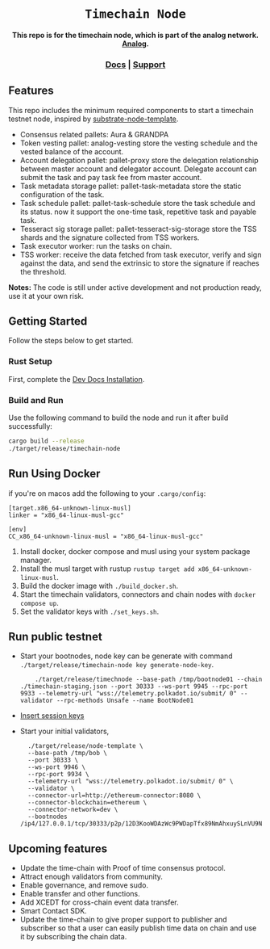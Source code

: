 <div align="center">

  <h1><code>Timechain Node</code></h1>

  <strong>This repo is for the timechain node, which is part of the analog network. <a href="https://github.com/analog-labs">Analog</a>.</strong>

  <h3>
    <a href="https://analog.one/">Docs</a>
    <span> | </span>
    <a href="mailto:hello@analog.one">Support</a>
  </h3>

</div>

## Features

This repo includes the minimum required components to start a timechain testnet node, inspired by [substrate-node-template](https://github.com/substrate-developer-hub/substrate-node-template).

* Consensus related pallets: Aura & GRANDPA
* Token vesting pallet: analog-vesting store the vesting schedule and the vested balance of the account.
* Account delegation pallet: pallet-proxy store the delegation relationship between master account and delegator account. Delegate account can submit the task and pay task fee from master account.
* Task metadata storage pallet: pallet-task-metadata store the static configuration of the task.
* Task schedule pallet: pallet-task-schedule store the task schedule and its status. now it support the one-time task, repetitive task and payable task.
* Tesseract sig storage pallet: pallet-tesseract-sig-storage store the TSS shards and the signature collected from TSS workers.
* Task executor worker: run the tasks on chain.
* TSS worker: receive the data fetched from task executor, verify and sign against the data, and send the extrinsic to store the signature if reaches the threshold.

**Notes:** The code is still under active development and not production ready, use it at your own risk.

## Getting Started

Follow the steps below to get started.

### Rust Setup

First, complete the [Dev Docs Installation](https://docs.substrate.io/v3/getting-started/installation/).

### Build and Run

Use the following command to build the node and run it after build successfully:

```sh
cargo build --release
./target/release/timechain-node 
```

## Run Using Docker

if you're on macos add the following to your `.cargo/config`:
```
[target.x86_64-unknown-linux-musl]
linker = "x86_64-linux-musl-gcc"

[env]
CC_x86_64-unknown-linux-musl = "x86_64-linux-musl-gcc"
```

1. Install docker, docker compose and musl using your system package manager.
2. Install the musl target with rustup `rustup target add x86_64-unknown-linux-musl`.
3. Build the docker image with `./build_docker.sh`.
4. Start the timechain validators, connectors and chain nodes with `docker compose up`.
5. Set the validator keys with `./set_keys.sh`.

## Run public testnet

* Start your bootnodes, node key can be generate with command `./target/release/timechain-node key generate-node-key`.
  ```shell
      ./target/release/timechnode --base-path /tmp/bootnode01 --chain ./timechain-staging.json --port 30333 --ws-port 9945 --rpc-port 9933 --telemetry-url "wss://telemetry.polkadot.io/submit/ 0" --validator --rpc-methods Unsafe --name BootNode01
  ```
  
* [Insert session keys](https://substrate.dev/docs/en/tutorials/start-a-private-network/customchain#add-keys-to-keystore)

* Start your initial validators,
  ```shell
    ./target/release/node-template \
    --base-path /tmp/bob \
    --port 30333 \
    --ws-port 9946 \
    --rpc-port 9934 \
    --telemetry-url "wss://telemetry.polkadot.io/submit/ 0" \
    --validator \
    --connector-url=http://ethereum-connector:8080 \
    --connector-blockchain=ethereum \
    --connector-network=dev \
    --bootnodes /ip4/127.0.0.1/tcp/30333/p2p/12D3KooWDAzWc9PWDapTfx89NmAhxuySLnVU9N62ojYS25Va7gif
  ```


## Upcoming features
* Update the time-chain with Proof of time consensus protocol.
* Attract enough validators from community.
* Enable governance, and remove sudo.
* Enable transfer and other functions.
* Add XCEDT for cross-chain event data transfer.
* Smart Contact SDK.
* Update the time-chain to give proper support to publisher and subscriber so that a user can easily publish time data on chain and use it by subscribing the chain data.

